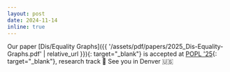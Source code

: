 ```yaml
---
layout: post
date: 2024-11-14
inline: true
---
```


Our paper [Dis/Equality Graphs]({{ '/assets/pdf/papers/2025_Dis-Equality-Graphs.pdf' | relative_url }}){: target="_blank"} is accepted at [POPL '25](https://popl25.sigplan.org/){: target="_blank"}, research track 🎉 See you in Denver 🇺🇸

